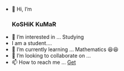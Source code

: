 - 👋 Hi, I’m <h3> KoSHiK KuMaR </h3>
- 👀 I’m interested in ... Studying
- I am a student....
- 🌱 I’m currently learning ... Mathematics 😆😆
- 💞️ I’m looking to collaborate on ...
- 📫 How to reach me ... <A href=https://telegra.ph/My-InFO-07-31> Get </a>

<!---
Anand-AK-edx17/Anand-AK-edx17 is a ✨ special ✨ repository because its `README.md` (this file) appears on your GitHub profile.
You can click the Preview link to take a look at your changes.
--->
